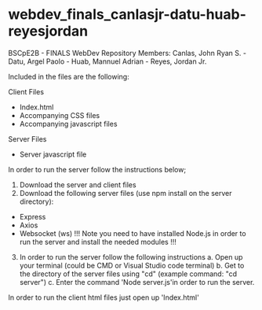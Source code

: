 # webdev_finals_canlasjr-datu-huab-reyesjordan
BSCpE2B - FINALS WebDev Repository Members: Canlas, John Ryan S. - Datu, Argel Paolo - Huab, Mannuel Adrian - Reyes, Jordan Jr.

Included in the files are the following:

Client Files
  - Index.html
  - Accompanying CSS files
  - Accompanying javascript files

Server Files
  - Server javascript file

In order to run the server follow the instructions below;
1. Download the server and client files
2. Download the following server files (use npm install on the server directory):
  - Express
  - Axios
  - Websocket (ws)
!!! Note you need to have installed Node.js in order to run the server and install the needed modules !!!
3. In order to run the server follow the following instructions
  a. Open up your terminal (could be CMD or Visual Studio code terminal)
  b. Get to the directory of the server files using "cd" (example command: "cd server")
  c. Enter the command 'Node server.js'in order to run the server.

In order to run the client html files just open up 'Index.html'
